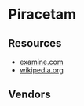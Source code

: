 # Piracetam

## Resources

- [examine.com](https://examine.com/supplements/piracetam/)
- [wikipedia.org](https://en.wikipedia.org/wiki/Piracetam)

## Vendors
